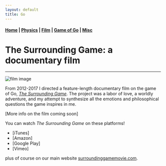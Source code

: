 ```yaml
---
layout: default
title: Go
---
```


#### [Home](index.md) | [Physics](physics.md) | [Film](film.md) | [Game of Go](go.md) | [Misc](misc.md)

# The Surrounding Game: a documentary film
---

![film image](/images/TSG.png)

From 2012-2017 I directed a feature-length documentary film on the game of Go, [*The Surrounding Game*](https://www.surroundinggamemovie.com/). 
The project was a labor of love, a worldly adventure, and my attempt to synthesize all the emotions and philosophical questions the game inspires in me. 

[More info on the film coming soon]

You can watch *The Surrounding Game* on these platforms!

* [iTunes]
* [Amazon]
* [Google Play]
* [Vimeo]

plus of course on our main website [surroundinggamemovie.com](https://www.surroundinggamemovie.com/).
